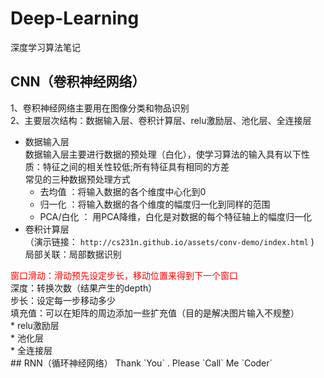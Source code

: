 # Deep-Learning
深度学习算法笔记

## CNN（卷积神经网络）

1、卷积神经网络主要用在图像分类和物品识别 <br>
2、主要层次结构：数据输入层、卷积计算层、relu激励层、池化层、全连接层
* 数据输入层 <br>
数据输入层主要进行数据的预处理（白化），使学习算法的输入具有以下性质：特征之间的相关性较低;所有特征具有相同的方差 <br>
常见的三种数据预处理方式<br>
  * 去均值 ：将输入数据的各个维度中心化到0 <br>
  * 归一化 ：将输入数据的各个维度的幅度归一化到同样的范围 <br>
  * PCA/白化 ： 用PCA降维，白化是对数据的每个特征轴上的幅度归一化 <br>
* 卷积计算层  <br>
（演示链接： `http://cs231n.github.io/assets/conv-demo/index.html` )<br>
局部关联：局部数据识别 <br>
<font color='red'>
窗口滑动：滑动预先设定步长，移动位置来得到下一个窗口 <br>
 </font>
深度：转换次数（结果产生的depth） <br>
步长：设定每一步移动多少  <br>
填充值：可以在矩阵的周边添加一些扩充值（目的是解决图片输入不规整） <br>
* relu激励层 <br>
* 池化层 <br>
* 全连接层 <br>
## RNN（循环神经网络）
Thank `You` . Please `Call` Me `Coder`

